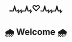 <body>
  <center>
<h1 align="center">ﮩ٨ـﮩﮩ٨ـ♡ﮩ٨ـﮩﮩ٨ـ</h1>
<h1 align="center">🌧 Welcome 🌧</h1>
<br>


